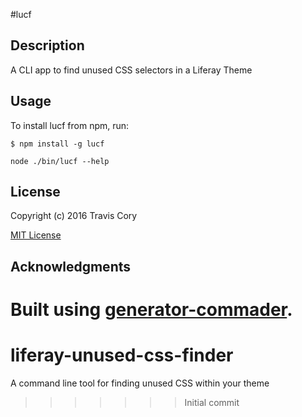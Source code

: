 #lucf

## Description

A CLI app to find unused CSS selectors in a Liferay Theme

## Usage

To install lucf from npm, run:

```
$ npm install -g lucf
```

```node ./bin/lucf --help```

## License

Copyright (c) 2016 Travis Cory

[MIT License](http://en.wikipedia.org/wiki/MIT_License)

## Acknowledgments

Built using [generator-commader](https://github.com/Hypercubed/generator-commander).
=======
# liferay-unused-css-finder
A command line tool for finding unused CSS within your theme
>>>>>>> Initial commit
